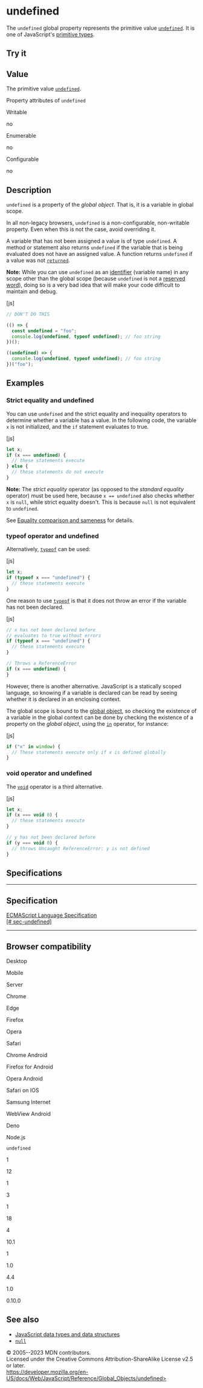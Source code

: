 undefined
=========

 
The `undefined` global property represents the primitive value
[`undefined`](https://developer.mozilla.org/en-US/docs/Web/JavaScript/Data_structures#undefined_type).
It is one of JavaScript\'s [primitive
types](https://developer.mozilla.org/en-US/docs/Glossary/Primitive).


 
Try it 
------

 



 
Value
-----

 
The primitive value
[`undefined`](https://developer.mozilla.org/en-US/docs/Web/JavaScript/Data_structures#undefined_type).

 
Property attributes of `undefined`




Writable

no

Enumerable

no

Configurable

no

 
Description
-----------

 
`undefined` is a property of the *global object*. That is, it is a
variable in global scope.

In all non-legacy browsers, `undefined` is a non-configurable,
non-writable property. Even when this is not the case, avoid overriding
it.

A variable that has not been assigned a value is of type `undefined`. A
method or statement also returns `undefined` if the variable that is
being evaluated does not have an assigned value. A function returns
`undefined` if a value was not [`returned`](../statements/return).

 
**Note:** While you can use `undefined` as an
[identifier](https://developer.mozilla.org/en-US/docs/Glossary/Identifier)
(variable name) in any scope other than the global scope (because
`undefined` is not a [reserved
word](../lexical_grammar#reserved_words)), doing so is a very bad idea
that will make your code difficult to maintain and debug.

 
 
[js]


```js
// DON'T DO THIS

(() => {
  const undefined = "foo";
  console.log(undefined, typeof undefined); // foo string
})();

((undefined) => {
  console.log(undefined, typeof undefined); // foo string
})("foo");
```





 
Examples
--------


 
### Strict equality and undefined 

 
You can use `undefined` and the strict equality and inequality operators
to determine whether a variable has a value. In the following code, the
variable `x` is not initialized, and the `if` statement evaluates to
true.

 
 
[js]


```js
let x;
if (x === undefined) {
  // these statements execute
} else {
  // these statements do not execute
}
```


 
**Note:** The *strict equality* operator (as opposed to the *standard
equality* operator) must be used here, because `x == undefined` also
checks whether `x` is `null`, while strict equality doesn\'t. This is
because `null` is not equivalent to `undefined`.

See [Equality comparison and
sameness](https://developer.mozilla.org/en-US/docs/Web/JavaScript/Equality_comparisons_and_sameness)
for details.




 
### typeof operator and undefined 

 
Alternatively, [`typeof`](../operators/typeof) can be used:

 
 
[js]


```js
let x;
if (typeof x === "undefined") {
  // these statements execute
}
```


One reason to use [`typeof`](../operators/typeof) is that it does not
throw an error if the variable has not been declared.

 
 
[js]


```js
// x has not been declared before
// evaluates to true without errors
if (typeof x === "undefined") {
  // these statements execute
}

// Throws a ReferenceError
if (x === undefined) {
}
```


However, there is another alternative. JavaScript is a statically scoped
language, so knowing if a variable is declared can be read by seeing
whether it is declared in an enclosing context.

The global scope is bound to the [global object](globalthis), so
checking the existence of a variable in the global context can be done
by checking the existence of a property on the *global object*, using
the [`in`](../operators/in) operator, for instance:

 
 
[js]


```js
if ("x" in window) {
  // These statements execute only if x is defined globally
}
```




 
### void operator and undefined 

 
The [`void`](../operators/void) operator is a third alternative.

 
 
[js]


```js
let x;
if (x === void 0) {
  // these statements execute
}

// y has not been declared before
if (y === void 0) {
  // throws Uncaught ReferenceError: y is not defined
}
```




Specifications
--------------

 
  ---------------------------------------------------------------------------------------------
  Specification
  ---------------------------------------------------------------------------------------------
  [ECMAScript Language Specification\
  [\#
  sec-undefined]](https://tc39.es/ecma262/multipage/global-object.html#sec-undefined)

  ---------------------------------------------------------------------------------------------


Browser compatibility 
---------------------

 


Desktop

Mobile

Server

Chrome

Edge

Firefox

Opera

Safari

Chrome Android

Firefox for Android

Opera Android

Safari on IOS

Samsung Internet

WebView Android

Deno

Node.js

`undefined`

1

12

1

3

1

18

4

10.1

1

1.0

4.4

1.0

0.10.0

 
See also 
--------

 
-   [JavaScript data types and data
    structures](https://developer.mozilla.org/en-US/docs/Web/JavaScript/Data_structures)
-   [`null`](../operators/null)



 
© 2005--2023 MDN contributors.\
Licensed under the Creative Commons Attribution-ShareAlike License v2.5
or later.\
https://developer.mozilla.org/en-US/docs/Web/JavaScript/Reference/Global_Objects/undefined>

